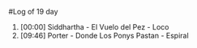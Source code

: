 #Log of 19 day

1. [00:00] Siddhartha - El Vuelo del Pez - Loco
1. [09:46] Porter - Donde Los Ponys Pastan - Espiral
